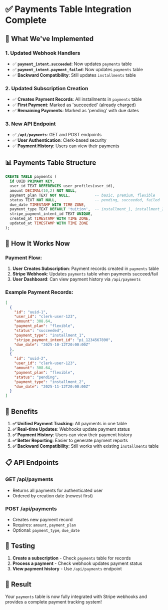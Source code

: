 # ✅ Payments Table Integration Complete

## 🎯 **What We've Implemented**

### **1. Updated Webhook Handlers**
- ✅ **`payment_intent.succeeded`**: Now updates `payments` table
- ✅ **`payment_intent.payment_failed`**: Now updates `payments` table
- ✅ **Backward Compatibility**: Still updates `installments` table

### **2. Updated Subscription Creation**
- ✅ **Creates Payment Records**: All installments in `payments` table
- ✅ **First Payment**: Marked as 'succeeded' (already charged)
- ✅ **Remaining Payments**: Marked as 'pending' with due dates

### **3. New API Endpoint**
- ✅ **`/api/payments`**: GET and POST endpoints
- ✅ **User Authentication**: Clerk-based security
- ✅ **Payment History**: Users can view their payments

## 📊 **Payments Table Structure**

```sql
CREATE TABLE payments (
  id UUID PRIMARY KEY,
  user_id TEXT REFERENCES user_profiles(user_id),
  amount DECIMAL(10,2) NOT NULL,
  payment_plan TEXT NOT NULL,           -- basic, premium, flexible
  status TEXT NOT NULL,                 -- pending, succeeded, failed
  due_date TIMESTAMP WITH TIME ZONE,
  payment_type TEXT DEFAULT 'tuition',  -- installment_1, installment_2, etc.
  stripe_payment_intent_id TEXT UNIQUE,
  created_at TIMESTAMP WITH TIME ZONE,
  updated_at TIMESTAMP WITH TIME ZONE
);
```

## 🔄 **How It Works Now**

### **Payment Flow:**
1. **User Creates Subscription**: Payment records created in `payments` table
2. **Stripe Webhook**: Updates `payments` table when payments succeed/fail
3. **User Dashboard**: Can view payment history via `/api/payments`

### **Example Payment Records:**
```json
[
  {
    "id": "uuid-1",
    "user_id": "clerk-user-123",
    "amount": 308.64,
    "payment_plan": "flexible",
    "status": "succeeded",
    "payment_type": "installment_1",
    "stripe_payment_intent_id": "pi_1234567890",
    "due_date": "2025-10-12T20:00:00Z"
  },
  {
    "id": "uuid-2",
    "user_id": "clerk-user-123",
    "amount": 308.64,
    "payment_plan": "flexible",
    "status": "pending",
    "payment_type": "installment_2",
    "due_date": "2025-11-12T20:00:00Z"
  }
]
```

## 🚀 **Benefits**

1. **✅ Unified Payment Tracking**: All payments in one table
2. **✅ Real-time Updates**: Webhooks update payment status
3. **✅ Payment History**: Users can view their payment history
4. **✅ Better Reporting**: Easier to generate payment reports
5. **✅ Backward Compatibility**: Still works with existing `installments` table

## 📋 **API Endpoints**

### **GET /api/payments**
- Returns all payments for authenticated user
- Ordered by creation date (newest first)

### **POST /api/payments**
- Creates new payment record
- Requires: `amount`, `payment_plan`
- Optional: `payment_type`, `due_date`

## 🧪 **Testing**

1. **Create a subscription** - Check `payments` table for records
2. **Process a payment** - Check webhook updates payment status
3. **View payment history** - Use `/api/payments` endpoint

## 🎉 **Result**

Your `payments` table is now fully integrated with Stripe webhooks and provides a complete payment tracking system!







